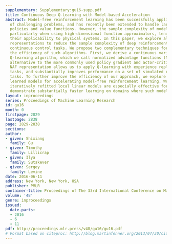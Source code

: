 ```yaml
---
supplementary: Supplementary:gu16-supp.pdf
title: Continuous Deep Q-Learning with Model-based Acceleration
abstract: Model-free reinforcement learning has been successfully applied to a range
  of challenging problems, and has recently been extended to handle large neural network
  policies and value functions. However, the sample complexity of model-free algorithms,
  particularly when using high-dimensional function approximators, tends to limit
  their applicability to physical systems. In this paper, we explore algorithms and
  representations to reduce the sample complexity of deep reinforcement learning for
  continuous control tasks. We propose two complementary techniques for improving
  the efficiency of such algorithms. First, we derive a continuous variant of the
  Q-learning algorithm, which we call normalized advantage functions (NAF), as an
  alternative to the more commonly used policy gradient and actor-critic methods.
  NAF representation allows us to apply Q-learning with experience replay to continuous
  tasks, and substantially improves performance on a set of simulated robotic control
  tasks. To further improve the efficiency of our approach, we explore the use of
  learned models for accelerating model-free reinforcement learning. We show that
  iteratively refitted local linear models are especially effective for this, and
  demonstrate substantially faster learning on domains where such models are applicable.
layout: inproceedings
series: Proceedings of Machine Learning Research
id: gu16
month: 0
firstpage: 2829
lastpage: 2838
page: 2829-2838
sections: 
author:
- given: Shixiang
  family: Gu
- given: Timothy
  family: Lillicrap
- given: Ilya
  family: Sutskever
- given: Sergey
  family: Levine
date: 2016-06-11
address: New York, New York, USA
publisher: PMLR
container-title: Proceedings of The 33rd International Conference on Machine Learning
volume: '48'
genre: inproceedings
issued:
  date-parts:
  - 2016
  - 6
  - 11
pdf: http://proceedings.mlr.press/v48/gu16/gu16.pdf
# Format based on citeproc: http://blog.martinfenner.org/2013/07/30/citeproc-yaml-for-bibliographies/
---
```

